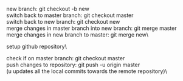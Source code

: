 new branch: git checkout -b new\
switch back to master branch: git checkout master\
switch back to new branch: git checkout new\
merge changes in master branch into new branch: git merge master\
merge changes in new branch to master: git merge new\

setup github repository\

check if on master branch: git checkout master\
push changes to repository: git push -u origin master\
(u updates all the local commits towards the remote repository)\